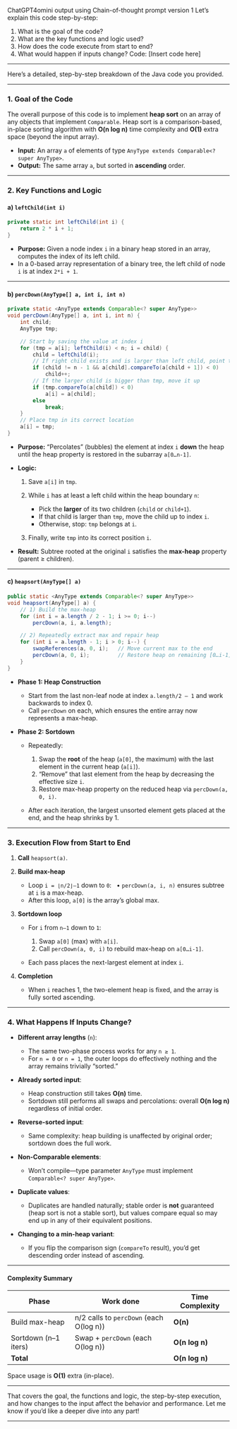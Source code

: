 ChatGPT4omini output using Chain-of-thought prompt version 1
Let’s explain this code step-by-step:
1. What is the goal of the code?
2. What are the key functions and logic used?
3. How does the code execute from start to end?
4. What would happen if inputs change?
Code:
[Insert code here]

-----------------------------------------------------------------------------------------------------
Here’s a detailed, step-by-step breakdown of the Java code you provided.

---

### 1. Goal of the Code

The overall purpose of this code is to implement **heap sort** on an array of any objects that implement `Comparable`. Heap sort is a comparison-based, in-place sorting algorithm with **O(n log n)** time complexity and **O(1)** extra space (beyond the input array).

* **Input:** An array `a` of elements of type `AnyType extends Comparable<? super AnyType>`.
* **Output:** The same array `a`, but sorted in **ascending** order.

---

### 2. Key Functions and Logic

#### a) `leftChild(int i)`

```java
private static int leftChild(int i) {
    return 2 * i + 1;
}
```

* **Purpose:** Given a node index `i` in a binary heap stored in an array, computes the index of its left child.
* In a 0-based array representation of a binary tree, the left child of node `i` is at index `2*i + 1`.

---

#### b) `percDown(AnyType[] a, int i, int n)`

```java
private static <AnyType extends Comparable<? super AnyType>>
void percDown(AnyType[] a, int i, int n) {
    int child;
    AnyType tmp;

    // Start by saving the value at index i
    for (tmp = a[i]; leftChild(i) < n; i = child) {
        child = leftChild(i);
        // If right child exists and is larger than left child, point to right child
        if (child != n - 1 && a[child].compareTo(a[child + 1]) < 0)
            child++;
        // If the larger child is bigger than tmp, move it up
        if (tmp.compareTo(a[child]) < 0)
            a[i] = a[child];
        else
            break;
    }
    // Place tmp in its correct location
    a[i] = tmp;
}
```

* **Purpose:** “Percolates” (bubbles) the element at index `i` **down** the heap until the heap property is restored in the subarray `a[0…n-1]`.

* **Logic:**

  1. Save `a[i]` in `tmp`.
  2. While `i` has at least a left child within the heap boundary `n`:

     * Pick the **larger** of its two children (`child` or `child+1`).
     * If that child is larger than `tmp`, move the child up to index `i`.
     * Otherwise, stop: `tmp` belongs at `i`.
  3. Finally, write `tmp` into its correct position `i`.

* **Result:** Subtree rooted at the original `i` satisfies the **max-heap** property (parent ≥ children).

---

#### c) `heapsort(AnyType[] a)`

```java
public static <AnyType extends Comparable<? super AnyType>>
void heapsort(AnyType[] a) {
    // 1) Build the max-heap
    for (int i = a.length / 2 - 1; i >= 0; i--)
        percDown(a, i, a.length);

    // 2) Repeatedly extract max and repair heap
    for (int i = a.length - 1; i > 0; i--) {
        swapReferences(a, 0, i);   // Move current max to the end
        percDown(a, 0, i);         // Restore heap on remaining [0…i-1]
    }
}
```

* **Phase 1: Heap Construction**

  * Start from the last non-leaf node at index `a.length/2 – 1` and work backwards to index 0.
  * Call `percDown` on each, which ensures the entire array now represents a max-heap.

* **Phase 2: Sortdown**

  * Repeatedly:

    1. Swap the **root** of the heap (`a[0]`, the maximum) with the last element in the current heap (`a[i]`).
    2. “Remove” that last element from the heap by decreasing the effective size `i`.
    3. Restore max-heap property on the reduced heap via `percDown(a, 0, i)`.
  * After each iteration, the largest unsorted element gets placed at the end, and the heap shrinks by 1.

---

### 3. Execution Flow from Start to End

1. **Call** `heapsort(a)`.
2. **Build max-heap**

   * Loop `i = ⌊n/2⌋–1` down to `0`:
       • `percDown(a, i, n)` ensures subtree at `i` is a max-heap.
   * After this loop, `a[0]` is the array’s global max.
3. **Sortdown loop**

   * For `i` from `n–1` down to `1`:

     1. Swap `a[0]` (max) with `a[i]`.
     2. Call `percDown(a, 0, i)` to rebuild max-heap on `a[0…i-1]`.
   * Each pass places the next-largest element at index `i`.
4. **Completion**

   * When `i` reaches 1, the two-element heap is fixed, and the array is fully sorted ascending.

---

### 4. What Happens If Inputs Change?

* **Different array lengths** (`n`):

  * The same two-phase process works for any `n ≥ 1`.
  * For `n = 0` or `n = 1`, the outer loops do effectively nothing and the array remains trivially “sorted.”
* **Already sorted input**:

  * Heap construction still takes **O(n)** time.
  * Sortdown still performs all swaps and percolations: overall **O(n log n)** regardless of initial order.
* **Reverse-sorted input**:

  * Same complexity: heap building is unaffected by original order; sortdown does the full work.
* **Non-Comparable elements**:

  * Won’t compile—type parameter `AnyType` must implement `Comparable<? super AnyType>`.
* **Duplicate values**:

  * Duplicates are handled naturally; stable order is **not** guaranteed (heap sort is not a stable sort), but values compare equal so may end up in any of their equivalent positions.
* **Changing to a min-heap variant**:

  * If you flip the comparison sign (`compareTo` result), you’d get descending order instead of ascending.

---

#### Complexity Summary

| Phase                | Work done                               | Time Complexity |
| -------------------- | --------------------------------------- | --------------- |
| Build max-heap       | n/2 calls to `percDown` (each O(log n)) | **O(n)**        |
| Sortdown (n–1 iters) | Swap + `percDown` (each O(log n))       | **O(n log n)**  |
| **Total**            |                                         | **O(n log n)**  |

Space usage is **O(1)** extra (in-place).

---

That covers the goal, the functions and logic, the step-by-step execution, and how changes to the input affect the behavior and performance. Let me know if you’d like a deeper dive into any part!

-----------------------------------------------------------------------------------------------------
